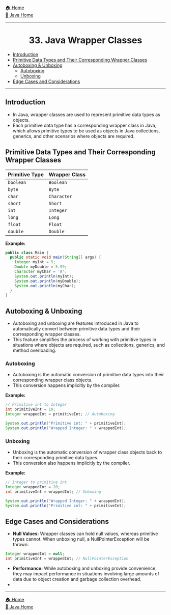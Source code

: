 [🏠 Home](../../../README.md) <br/>
[🍵 Java Home](../Java.md)

<hr/>

<h1 style="text-align: center">33. Java Wrapper Classes</h1>

- [Introduction](#introduction)
- [Primitive Data Types and Their Corresponding Wrapper Classes](#primitive-data-types-and-their-corresponding-wrapper-classes)
- [Autoboxing \& Unboxing](#autoboxing--unboxing)
	- [Autoboxing](#autoboxing)
	- [Unboxing](#unboxing)
- [Edge Cases and Considerations](#edge-cases-and-considerations)

<hr/>

## Introduction


- In Java, wrapper classes are used to represent primitive data types as objects. 
- Each primitive data type has a corresponding wrapper class in Java, which allows primitive types to be used as objects in Java collections, generics, and other scenarios where objects are required.

## Primitive Data Types and Their Corresponding Wrapper Classes

| Primitive Type | Wrapper Class  |
| -------------- | -------------- |
| `boolean`      | `Boolean`      |
| `byte`         | `Byte`         |
| `char`         | `Character`    |
| `short`        | `Short`        |
| `int`          | `Integer`      |
| `long`         | `Long`         |
| `float`        | `Float`        |
| `double`       | `Double`       |

**Example:**
```java
public class Main {
  public static void main(String[] args) {
    Integer myInt = 5;
    Double myDouble = 5.99;
    Character myChar = 'A';
    System.out.println(myInt);
    System.out.println(myDouble);
    System.out.println(myChar);
  }
}
```

## Autoboxing & Unboxing

- Autoboxing and unboxing are features introduced in Java to automatically convert between primitive data types and their corresponding wrapper classes. 
- This feature simplifies the process of working with primitive types in situations where objects are required, such as collections, generics, and method overloading.

### Autoboxing

- Autoboxing is the automatic conversion of primitive data types into their corresponding wrapper class objects. 
- This conversion happens implicitly by the compiler.

**Example:**
```java
// Primitive int to Integer
int primitiveInt = 10;
Integer wrappedInt = primitiveInt; // Autoboxing

System.out.println("Primitive int: " + primitiveInt);
System.out.println("Wrapped Integer: " + wrappedInt);
```

### Unboxing

- Unboxing is the automatic conversion of wrapper class objects back to their corresponding primitive data types. 
- This conversion also happens implicitly by the compiler.

**Example:**
```java
// Integer to primitive int
Integer wrappedInt = 20;
int primitiveInt = wrappedInt; // Unboxing

System.out.println("Wrapped Integer: " + wrappedInt);
System.out.println("Primitive int: " + primitiveInt);
```

## Edge Cases and Considerations

- **Null Values:** Wrapper classes can hold null values, whereas primitive types cannot. When unboxing null, a NullPointerException will be thrown.

```java
Integer wrappedInt = null;
int primitiveInt = wrappedInt; // NullPointerException
```

- **Performance:** While autoboxing and unboxing provide convenience, they may impact performance in situations involving large amounts of data due to object creation and garbage collection overhead.
- 
<hr/>

[🏠 Home](../../../README.md) <br/>
[🍵 Java Home](../Java.md)